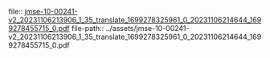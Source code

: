 file:: [jmse-10-00241-v2_20231106213906_1_35_translate_1699278325961_0_20231106214644_1699278455715_0.pdf](../assets/jmse-10-00241-v2_20231106213906_1_35_translate_1699278325961_0_20231106214644_1699278455715_0.pdf)
file-path:: ../assets/jmse-10-00241-v2_20231106213906_1_35_translate_1699278325961_0_20231106214644_1699278455715_0.pdf
